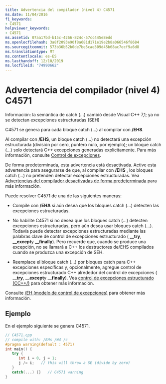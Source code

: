 ```yaml
---
title: Advertencia del compilador (nivel 4) C4571
ms.date: 11/04/2016
f1_keywords:
- C4571
helpviewer_keywords:
- C4571
ms.assetid: 07aa17bd-b15c-4266-824c-57cc445e8edd
ms.openlocfilehash: 3a8f2093e90f8a681d171e19e2b8a066546f8684
ms.sourcegitcommit: 573b36b52b0de7be5cae309d45b68ac7ecf9a6d8
ms.translationtype: MT
ms.contentlocale: es-ES
ms.lasthandoff: 12/10/2019
ms.locfileid: "74990662"
---
```

# <a name="compiler-warning-level-4-c4571"></a>Advertencia del compilador (nivel 4) C4571

Información: la semántica de catch (...) cambió desde Visual C++ 7,1; ya no se detectan excepciones estructuradas (SEH)

C4571 se genera para cada bloque catch (...) al compilar con **/EHS**.

Al compilar con **/EHS**, un bloque catch (...) no detectará una excepción estructurada (división por cero, puntero nulo, por ejemplo); un bloque catch (...) solo detectará C++ excepciones generadas explícitamente.  Para más información, consulte [Control de excepciones](../../cpp/exception-handling-in-visual-cpp.md).

De forma predeterminada, esta advertencia está desactivada.  Active esta advertencia para asegurarse de que, al compilar con **/EHS** , los bloques catch (...) no pretenden detectar excepciones estructuradas.  Vea [Advertencias del compilador desactivadas de forma predeterminada](../../preprocessor/compiler-warnings-that-are-off-by-default.md) para más información.

Puede resolver C4571 de una de las siguientes maneras:

- Compile con **/EHA** si aún desea que los bloques catch (...) detecten las excepciones estructuradas.

- No habilite C4571 si no desea que los bloques catch (...) detecten excepciones estructuradas, pero aún desea usar bloques catch (...).  Todavía puede detectar excepciones estructuradas mediante las palabras clave de control de excepciones estructurado ( **__try**, **__except**y **__finally**).  Pero recuerde que, cuando se produce una excepción, no se llamará a C++ los destructores de/EHS compilados cuando se produzca una excepción de SEH.

- Reemplace el bloque catch (...) por bloques catch para C++ excepciones específicas y, opcionalmente, agregue control de excepciones estructurado C++ alrededor del control de excepciones ( **__try**, **__except**y **__finally**).  Vea [control de excepciones estructurado (CC++/)](../../cpp/structured-exception-handling-c-cpp.md) para obtener más información.

Consulte [/EH (modelo de control de excepciones)](../../build/reference/eh-exception-handling-model.md) para obtener más información.

## <a name="example"></a>Ejemplo

En el ejemplo siguiente se genera C4571.

```cpp
// C4571.cpp
// compile with: /EHs /W4 /c
#pragma warning(default : 4571)
int main() {
   try {
      int i = 0, j = 1;
      j /= i;   // this will throw a SE (divide by zero)
   }
   catch(...) {}   // C4571 warning
}
```
